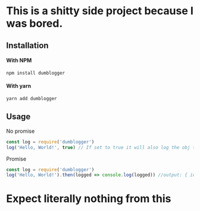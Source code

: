 # This is a shitty side project because I was bored.
## Installation
#### With NPM 
`npm install dumblogger`
#### With yarn
`yarn add dumblogger`
## Usage
No promise
```js
const log = require('dumblogger')
log('Hello, World!', true) // If set to true it will also log the obj that contains all logged messages and their IDS for that process.
```
Promise
```js
const log = require('dumblogger')
log('Hello, World!').then(logged => console.log(logged)) //output: { id: Number, message: String, time: Date }
```
# Expect literally nothing from this
